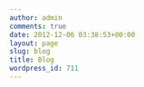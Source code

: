 ```yaml
---
author: admin
comments: true
date: 2012-12-06 03:38:53+00:00
layout: page
slug: blog
title: Blog
wordpress_id: 711
---
```




